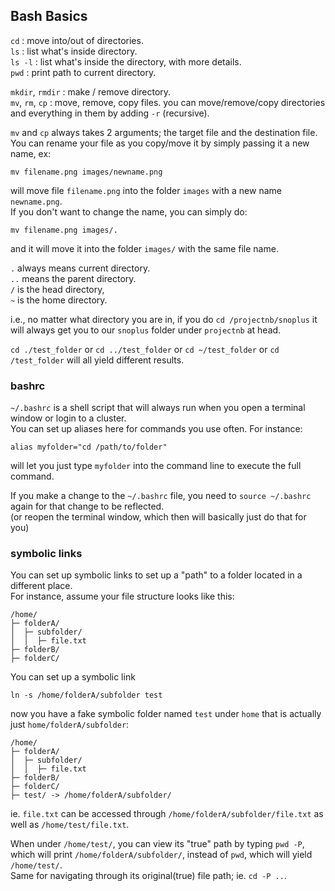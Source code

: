 
## Bash Basics

`cd` : move into/out of directories.  
`ls` : list what's inside directory.  
`ls -l` : list what's inside the directory, with more details.  
`pwd` : print path to current directory.  

`mkdir`, `rmdir` : make / remove directory.  
`mv`, `rm`, `cp` : move, remove, copy files. you can move/remove/copy directories and everything in them by adding `-r` (recursive).  

`mv` and `cp` always takes 2 arguments; the target file and the destination file.  
You can rename your file as you copy/move it by simply passing it a new name, ex:

	mv filename.png images/newname.png

will move file `filename.png` into the folder `images` with a new name `newname.png`.  
If you don't want to change the name, you can simply do:

	mv filename.png images/.

and it will move it into the folder `images/` with the same file name.

`.` always means current directory.  
`..` means the parent directory.  
`/` is the head directory,  
`~` is the home directory.  

i.e., no matter what directory you are in, if you do `cd /projectnb/snoplus` it will always get you to our `snoplus` folder under `projectnb` at head.  

`cd ./test_folder` or `cd ../test_folder` or `cd ~/test_folder` or `cd /test_folder` will all yield different results.


### bashrc

`~/.bashrc` is a shell script that will always run when you open a terminal window or login to a cluster.  
You can set up aliases here for commands you use often. For instance:

```
alias myfolder="cd /path/to/folder"
```
will let you just type `myfolder` into the command line to execute the full command.

If you make a change to the `~/.bashrc` file, you need to `source ~/.bashrc` again for that change to be reflected.  
(or reopen the terminal window, which then will basically just do that for you)

### symbolic links

You can set up symbolic links to set up a "path" to a folder located in a different place.  
For instance, assume your file structure looks like this:  
```
/home/
├─ folderA/
│  ├─ subfolder/
│  │  ├─ file.txt
├─ folderB/
├─ folderC/
```
You can set up a symbolic link
```
ln -s /home/folderA/subfolder test
```
now you have a fake symbolic folder named `test` under `home` that is actually just `home/folderA/subfolder`:
```
/home/
├─ folderA/
│  ├─ subfolder/
│  │  ├─ file.txt
├─ folderB/
├─ folderC/
├─ test/ -> /home/folderA/subfolder/
```
ie. `file.txt` can be accessed through `/home/folderA/subfolder/file.txt` as well as `/home/test/file.txt`.  

When under `/home/test/`, you can view its "true" path by typing `pwd -P`, which will print `/home/folderA/subfolder/`, instead of `pwd`, which will yield `/home/test/`.  
Same for navigating through its original(true) file path; ie. `cd -P ..`.